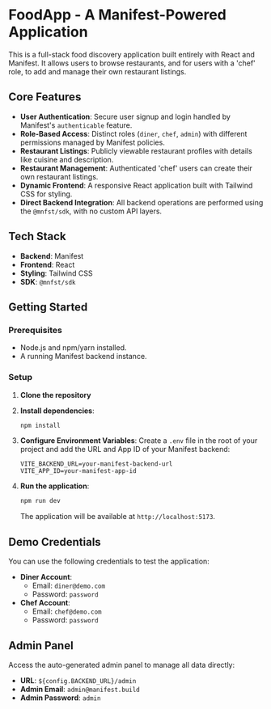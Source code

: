 # FoodApp - A Manifest-Powered Application

This is a full-stack food discovery application built entirely with React and Manifest. It allows users to browse restaurants, and for users with a 'chef' role, to add and manage their own restaurant listings.

## Core Features

*   **User Authentication**: Secure user signup and login handled by Manifest's `authenticable` feature.
*   **Role-Based Access**: Distinct roles (`diner`, `chef`, `admin`) with different permissions managed by Manifest policies.
*   **Restaurant Listings**: Publicly viewable restaurant profiles with details like cuisine and description.
*   **Restaurant Management**: Authenticated 'chef' users can create their own restaurant listings.
*   **Dynamic Frontend**: A responsive React application built with Tailwind CSS for styling.
*   **Direct Backend Integration**: All backend operations are performed using the `@mnfst/sdk`, with no custom API layers.

## Tech Stack

*   **Backend**: Manifest
*   **Frontend**: React
*   **Styling**: Tailwind CSS
*   **SDK**: `@mnfst/sdk`

## Getting Started

### Prerequisites

*   Node.js and npm/yarn installed.
*   A running Manifest backend instance.

### Setup

1.  **Clone the repository**

2.  **Install dependencies**:
    ```bash
    npm install
    ```

3.  **Configure Environment Variables**:
    Create a `.env` file in the root of your project and add the URL and App ID of your Manifest backend:
    ```
    VITE_BACKEND_URL=your-manifest-backend-url
    VITE_APP_ID=your-manifest-app-id
    ```

4.  **Run the application**:
    ```bash
    npm run dev
    ```
    The application will be available at `http://localhost:5173`.

## Demo Credentials

You can use the following credentials to test the application:

*   **Diner Account**: 
    *   Email: `diner@demo.com`
    *   Password: `password`
*   **Chef Account**: 
    *   Email: `chef@demo.com`
    *   Password: `password`

## Admin Panel

Access the auto-generated admin panel to manage all data directly:

*   **URL**: `${config.BACKEND_URL}/admin`
*   **Admin Email**: `admin@manifest.build`
*   **Admin Password**: `admin`

